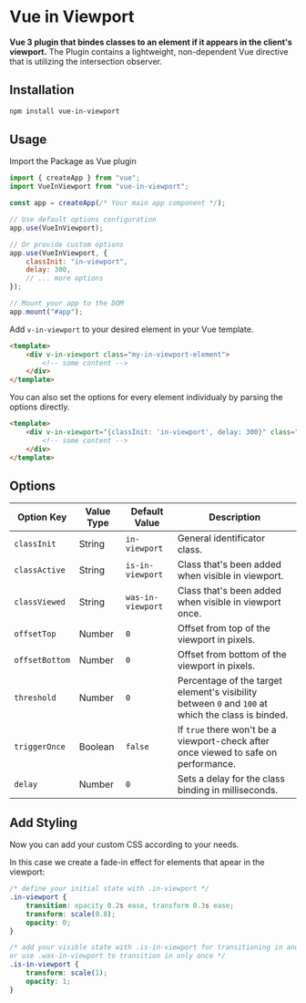 # Vue in Viewport

**Vue 3 plugin that bindes classes to an element if it appears in the client's viewport.**
The Plugin contains a lightweight, non-dependent Vue directive that is utilizing the intersection observer.

## Installation

```Bash
npm install vue-in-viewport
```

## Usage

Import the Package as Vue plugin

```JavaScript
import { createApp } from "vue";
import VueInViewport from "vue-in-viewport";

const app = createApp(/* Your main app component */);

// Use default options configuration
app.use(VueInViewport);

// Or provide custom options
app.use(VueInViewport, {
    classInit: "in-viewport",
    delay: 300,
    // ... more options
});

// Mount your app to the DOM
app.mount("#app");
```

Add `v-in-viewport` to your desired element in your Vue template.

```HTML
<template>
    <div v-in-viewport class="my-in-viewport-element">
        <!-- some content -->
    </div>
</template>
```

You can also set the options for every element individualy by parsing the options directly.

```HTML
<template>
    <div v-in-viewport="{classInit: 'in-viewport', delay: 300}" class="my-in-viewport-element">
        <!-- some content -->
    </div>
</template>
```

## Options

| Option Key     | Value Type | Default Value     | Description                                                                                       |
| -------------- | ---------- | ----------------- | ------------------------------------------------------------------------------------------------- |
| `classInit`    | String     | `in-viewport`     | General identificator class.                                                                      |
| `classActive`  | String     | `is-in-viewport`  | Class that's been added when visible in viewport.                                                 |
| `classViewed`  | String     | `was-in-viewport` | Class that's been added when visible in viewport once.                                            |
| `offsetTop`    | Number     | `0`               | Offset from top of the viewport in pixels.                                                        |
| `offsetBottom` | Number     | `0`               | Offset from bottom of the viewport in pixels.                                                     |
| `threshold`    | Number     | `0`               | Percentage of the target element's visibility between `0` and `100` at which the class is binded. |
| `triggerOnce`  | Boolean    | `false`           | If `true` there won't be a viewport-check after once viewed to safe on performance.               |
| `delay`        | Number     | `0`               | Sets a delay for the class binding in milliseconds.                                               |

## Add Styling

Now you can add your custom CSS according to your needs.

In this case we create a fade-in effect for elements that apear in the viewport:

```CSS
/* define your initial state with .in-viewport */
.in-viewport {
    transition: opacity 0.2s ease, transform 0.3s ease;
    transform: scale(0.8);
    opacity: 0;
}

/* add your visible state with .is-in-viewport for transitioning in and out
or use .was-in-viewport to transition in only once */
.is-in-viewport {
    transform: scale(1);
    opacity: 1;
}
```
